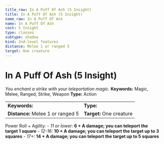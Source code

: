 ```yaml
---
title_raw: In A Puff Of Ash (5 Insight)
title: In A Puff Of Ash (5 Insight)
name_raw: In A Puff Of Ash
name: In A Puff Of Ash
cost: 5 Insight
type: classes
subtype: shadow
kind: 2nd-level features
distance: Melee 1 or ranged 5
target: One creature
---
```


# In A Puff Of Ash (5 Insight)

*You enchant a strike with your teleportation magic.* **Keywords:** Magic, Melee, Ranged, Strike, Weapon **Type:** Action

|                                   |                          |
| :-------------------------------- | :----------------------- |
| **Keywords:**                     | **Type:**                |
| **Distance:** Melee 1 or ranged 5 | **Target:** One creature |

Power Roll + Agility: - *11 or lower:* **6 + A damage; you can teleport the target 1 square** - *12-16:* **10 + A damage; you can teleport the target up to 3 squares** - *17+:* **14 + A damage; you can teleport the target up to 5 squares**
